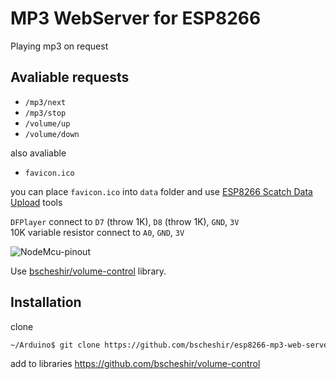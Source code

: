 ﻿# MP3 WebServer for ESP8266

Playing mp3 on request

## Avaliable requests

- `/mp3/next`  
- `/mp3/stop`
- `/volume/up`
- `/volume/down`

also avaliable
- `favicon.ico`

you can place `favicon.ico` into `data` folder and use [ESP8266 Scatch Data Upload](https://github.com/esp8266/arduino-esp8266fs-plugin) tools

`DFPlayer` connect to `D7` (throw 1K), `D8` (throw 1K), `GND`, `3V`  
10K variable resistor connect to `A0`, `GND`, `3V`  

![NodeMcu-pinout](http://arduino-project.net/wp-content/uploads/2016/03/NodeMcu-pinout-600x531.jpg)

Use [bscheshir/volume-control](https://github.com/bscheshir/volume-control) library.

## Installation
clone 
```sh
~/Arduino$ git clone https://github.com/bscheshir/esp8266-mp3-web-server WiFiWebServerMP3
```
add to libraries https://github.com/bscheshir/volume-control
